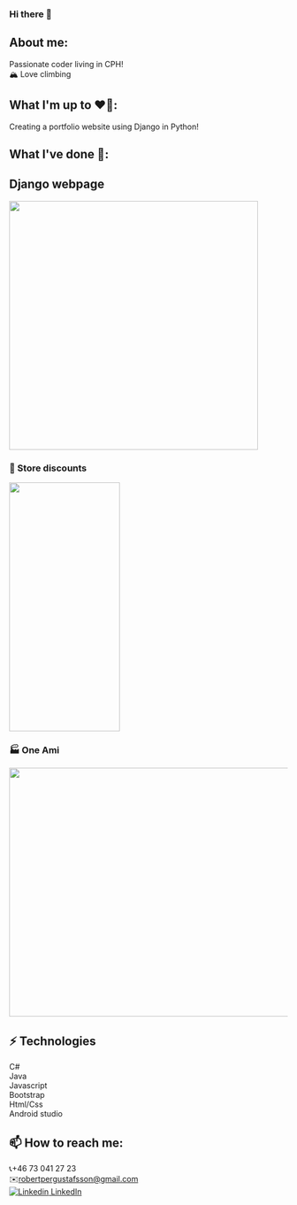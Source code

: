 ### Hi there 👋  

## About me:  
Passionate coder living in CPH!  
🏔️ Love climbing  

## What I'm up to ❤️‍🔥:  
Creating a portfolio website using Django in Python!

## What I've done 🍇:  
## Django webpage
<img src="https://i.imgur.com/dnq5e35.png" width="450" height="450">

### 🏪 Store discounts     
<img src="https://i.imgur.com/2szLEcW.jpg" width="200" height="450">  

### 🏭 One Ami  
<img src="https://i.imgur.com/RYUpuvn.png" width="900" height="450">  


## ⚡ Technologies
C#  
Java   
Javascript  
Bootstrap  
Html/Css  
Android studio  

  
## 📫 How to reach me:   
📞+46 73 041 27 23  
✉️robertpergustafsson@gmail.com   
[![Linkedin](https://i.stack.imgur.com/gVE0j.png) LinkedIn](https://www.linkedin.com/in/robert-gustafsson-bba35b1ba/)
&nbsp;


<!--
**carrotunderscore/carrotunderscore** is a ✨ _special_ ✨ repository because its `README.md` (this file) appears on your GitHub profile.

Here are some ideas to get you started:

- 🔭 I’m currently working on ...
- 🌱 I’m currently learning ...
- 👯 I’m looking to collaborate on ...
- 🤔 I’m looking for help with ...
- 💬 Ask me about ...
- 📫 How to reach me: ...
- 😄 Pronouns: ...
- ⚡ Fun fact: ...
-->
